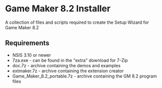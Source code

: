 # Game Maker 8.2 Installer

A collection of files and scripts required to create the Setup Wizard for Game Maker 8.2

## Requirements

- NSIS 3.10 or newer
- 7za.exe - can be found in the "extra" download for 7-Zip
- doc.7z - archive containing the demos and examples
- extmaker.7z - archive containing the extension creator
- Game_Maker_8.2_portable.7z - archive containing the GM 8.2 program files